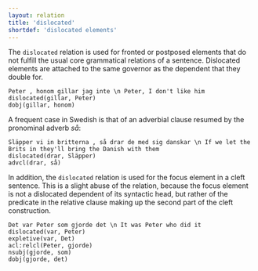 ```yaml
---
layout: relation
title: 'dislocated'
shortdef: 'dislocated elements'
---
```


The `dislocated` relation is used for fronted or postposed elements that do not fulfill the usual core grammatical 
relations of a sentence. Dislocated elements are attached to the same governor as the dependent that they double 
for.

~~~ sdparse
Peter , honom gillar jag inte \n Peter, I don't like him
dislocated(gillar, Peter)
dobj(gillar, honom)
~~~

A frequent case in Swedish is that of an adverbial clause resumed by the pronominal adverb *så*:

~~~ sdparse
Släpper vi in britterna , så drar de med sig danskar \n If we let the Brits in they'll bring the Danish with them
dislocated(drar, Släpper)
advcl(drar, så)
~~~

In addition, the `dislocated` relation is used for the focus element in a cleft sentence. This is a slight
abuse of the relation, because the focus element is not a dislocated dependent of its syntactic head, but 
rather of the predicate in the relative clause making up the second part of the cleft construction. 

~~~ sdparse
Det var Peter som gjorde det \n It was Peter who did it
dislocated(var, Peter)
expletive(var, Det)
acl:relcl(Peter, gjorde)
nsubj(gjorde, som)
dobj(gjorde, det)
~~~
